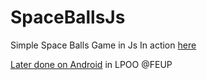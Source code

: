 # SpaceBallsJs
Simple Space Balls Game in Js
In action [here](https://web.fe.up.pt/~up201506203/SpaceBallsJs/)

[Later done on Android](https://github.com/pigaoMIEIC/LPOO1617_T6G11/tree/master/SpaceBalls) in LPOO @FEUP
